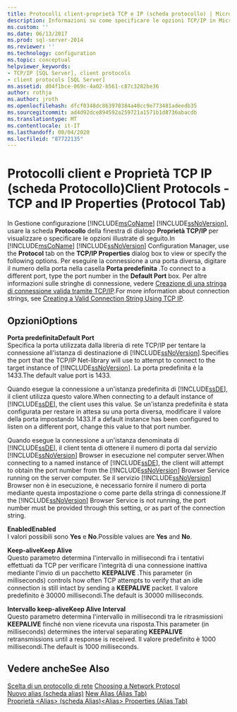 ```yaml
---
title: Protocolli client-proprietà TCP e IP (scheda protocollo) | Microsoft Docs
description: Informazioni su come specificare le opzioni TCP/IP in Microsoft SQL Server Configuration Manager, ad esempio il parametro Keep Alive e il numero di porta predefinito.
ms.custom: ''
ms.date: 06/13/2017
ms.prod: sql-server-2014
ms.reviewer: ''
ms.technology: configuration
ms.topic: conceptual
helpviewer_keywords:
- TCP/IP [SQL Server], client protocols
- client protocols [SQL Server]
ms.assetid: d04f1bce-069c-4a02-b561-c87c3282be36
author: rothja
ms.author: jroth
ms.openlocfilehash: dfcf0348dc863970384a40cc9e773481adeedb35
ms.sourcegitcommit: ad4d92dce894592a259721a1571b1d8736abacdb
ms.translationtype: MT
ms.contentlocale: it-IT
ms.lasthandoff: 08/04/2020
ms.locfileid: "87722135"
---
```

# <a name="client-protocols---tcp-and-ip-properties-protocol-tab"></a><span data-ttu-id="7ec35-103">Protocolli client e Proprietà TCP IP (scheda Protocollo)</span><span class="sxs-lookup"><span data-stu-id="7ec35-103">Client Protocols - TCP and IP Properties (Protocol Tab)</span></span>
  <span data-ttu-id="7ec35-104">In Gestione configurazione [!INCLUDE[msCoName](../../includes/msconame-md.md)] [!INCLUDE[ssNoVersion](../../includes/ssnoversion-md.md)], usare la scheda **Protocollo** della finestra di dialogo **Proprietà TCP/IP** per visualizzare o specificare le opzioni illustrate di seguito.</span><span class="sxs-lookup"><span data-stu-id="7ec35-104">In [!INCLUDE[msCoName](../../includes/msconame-md.md)] [!INCLUDE[ssNoVersion](../../includes/ssnoversion-md.md)] Configuration Manager, use the **Protocol** tab on the **TCP/IP Properties** dialog box to view or specify the following options.</span></span> <span data-ttu-id="7ec35-105">Per eseguire la connessione a una porta diversa, digitare il numero della porta nella casella **Porta predefinita** .</span><span class="sxs-lookup"><span data-stu-id="7ec35-105">To connect to a different port, type the port number in the **Default Port** box.</span></span> <span data-ttu-id="7ec35-106">Per altre informazioni sulle stringhe di connessione, vedere [Creazione di una stringa di connessione valida tramite TCP/IP](../../../2014/tools/configuration-manager/creating-a-valid-connection-string-using-tcp-ip.md).</span><span class="sxs-lookup"><span data-stu-id="7ec35-106">For more information about connection strings, see [Creating a Valid Connection String Using TCP IP](../../../2014/tools/configuration-manager/creating-a-valid-connection-string-using-tcp-ip.md).</span></span>  
  
## <a name="options"></a><span data-ttu-id="7ec35-107">Opzioni</span><span class="sxs-lookup"><span data-stu-id="7ec35-107">Options</span></span>  
 <span data-ttu-id="7ec35-108">**Porta predefinita**</span><span class="sxs-lookup"><span data-stu-id="7ec35-108">**Default Port**</span></span>  
 <span data-ttu-id="7ec35-109">Specifica la porta utilizzata dalla libreria di rete TCP/IP per tentare la connessione all'istanza di destinazione di [!INCLUDE[ssNoVersion](../../includes/ssnoversion-md.md)].</span><span class="sxs-lookup"><span data-stu-id="7ec35-109">Specifies the port that the TCP/IP Net-library will use to attempt to connect to the target instance of [!INCLUDE[ssNoVersion](../../includes/ssnoversion-md.md)].</span></span> <span data-ttu-id="7ec35-110">La porta predefinita è la 1433.</span><span class="sxs-lookup"><span data-stu-id="7ec35-110">The default value port is 1433.</span></span>  
  
 <span data-ttu-id="7ec35-111">Quando esegue la connessione a un'istanza predefinita di [!INCLUDE[ssDE](../../includes/ssde-md.md)], il client utilizza questo valore.</span><span class="sxs-lookup"><span data-stu-id="7ec35-111">When connecting to a default instance of [!INCLUDE[ssDE](../../includes/ssde-md.md)], the client uses this value.</span></span> <span data-ttu-id="7ec35-112">Se un'istanza predefinita è stata configurata per restare in attesa su una porta diversa, modificare il valore della porta impostando 1433.</span><span class="sxs-lookup"><span data-stu-id="7ec35-112">If a default instance has been configured to listen on a different port, change this value to that port number.</span></span>  
  
 <span data-ttu-id="7ec35-113">Quando esegue la connessione a un'istanza denominata di [!INCLUDE[ssDE](../../includes/ssde-md.md)], il client tenta di ottenere il numero di porta dal servizio [!INCLUDE[ssNoVersion](../../includes/ssnoversion-md.md)] Browser in esecuzione nel computer server.</span><span class="sxs-lookup"><span data-stu-id="7ec35-113">When connecting to a named instance of [!INCLUDE[ssDE](../../includes/ssde-md.md)], the client will attempt to obtain the port number from the [!INCLUDE[ssNoVersion](../../includes/ssnoversion-md.md)] Browser Service running on the server computer.</span></span> <span data-ttu-id="7ec35-114">Se il servizio [!INCLUDE[ssNoVersion](../../includes/ssnoversion-md.md)] Browser non è in esecuzione, è necessario fornire il numero di porta mediante questa impostazione o come parte della stringa di connessione.</span><span class="sxs-lookup"><span data-stu-id="7ec35-114">If the [!INCLUDE[ssNoVersion](../../includes/ssnoversion-md.md)] Browser Service is not running, the port number must be provided through this setting, or as part of the connection string.</span></span>  
  
 <span data-ttu-id="7ec35-115">**Enabled**</span><span class="sxs-lookup"><span data-stu-id="7ec35-115">**Enabled**</span></span>  
 <span data-ttu-id="7ec35-116">I valori possibili sono **Yes** e **No**.</span><span class="sxs-lookup"><span data-stu-id="7ec35-116">Possible values are **Yes** and **No**.</span></span>  
  
 <span data-ttu-id="7ec35-117">**Keep-alive**</span><span class="sxs-lookup"><span data-stu-id="7ec35-117">**Keep Alive**</span></span>  
 <span data-ttu-id="7ec35-118">Questo parametro determina l'intervallo in millisecondi fra i tentativi effettuati da TCP per verificare l'integrità di una connessione inattiva mediante l'invio di un pacchetto **KEEPALIVE** .</span><span class="sxs-lookup"><span data-stu-id="7ec35-118">This parameter (in milliseconds) controls how often TCP attempts to verify that an idle connection is still intact by sending a **KEEPALIVE** packet.</span></span> <span data-ttu-id="7ec35-119">Il valore predefinito è 30000 millisecondi.</span><span class="sxs-lookup"><span data-stu-id="7ec35-119">The default is 30000 milliseconds.</span></span>  
  
 <span data-ttu-id="7ec35-120">**Intervallo keep-alive**</span><span class="sxs-lookup"><span data-stu-id="7ec35-120">**Keep Alive Interval**</span></span>  
 <span data-ttu-id="7ec35-121">Questo parametro determina l'intervallo in millisecondi tra le ritrasmissioni **KEEPALIVE** finché non viene ricevuta una risposta.</span><span class="sxs-lookup"><span data-stu-id="7ec35-121">This parameter (in milliseconds) determines the interval separating **KEEPALIVE** retransmissions until a response is received.</span></span> <span data-ttu-id="7ec35-122">Il valore predefinito è 1000 millisecondi.</span><span class="sxs-lookup"><span data-stu-id="7ec35-122">The default is 1000 milliseconds.</span></span>  
  
## <a name="see-also"></a><span data-ttu-id="7ec35-123">Vedere anche</span><span class="sxs-lookup"><span data-stu-id="7ec35-123">See Also</span></span>  
 <span data-ttu-id="7ec35-124">[Scelta di un protocollo di rete](../../../2014/tools/configuration-manager/choosing-a-network-protocol.md) </span><span class="sxs-lookup"><span data-stu-id="7ec35-124">[Choosing a Network Protocol](../../../2014/tools/configuration-manager/choosing-a-network-protocol.md) </span></span>  
 <span data-ttu-id="7ec35-125">[Nuovo alias &#40;scheda alias&#41;](../../../2014/tools/configuration-manager/new-alias-alias-tab.md) </span><span class="sxs-lookup"><span data-stu-id="7ec35-125">[New Alias &#40;Alias Tab&#41;](../../../2014/tools/configuration-manager/new-alias-alias-tab.md) </span></span>  
 [<span data-ttu-id="7ec35-126">Proprietà &#60;Alias&#62; &#40;scheda Alias&#41;</span><span class="sxs-lookup"><span data-stu-id="7ec35-126">&#60;Alias&#62; Properties &#40;Alias Tab&#41;</span></span>](../../../2014/tools/configuration-manager/alias-properties-alias-tab.md)  
  
  

